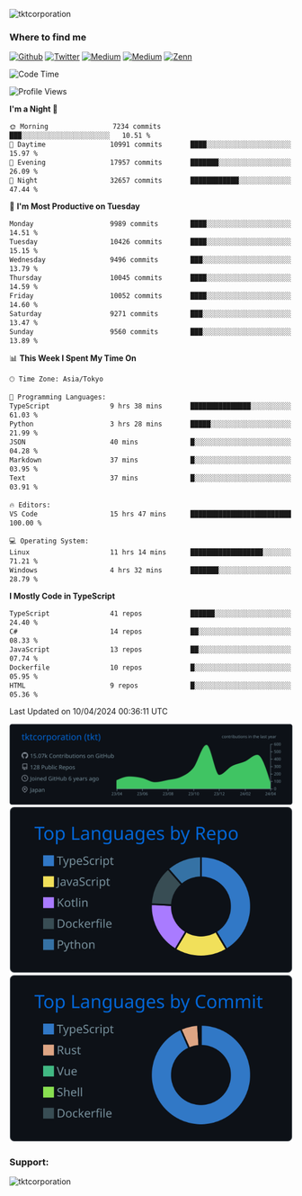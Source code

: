 <p align="left"> <img src="https://komarev.com/ghpvc/?username=tktcorporation&label=Profile%20views&color=0e75b6&style=flat" alt="tktcorporation" /> </p>

<h3>Where to find me</h3>
<p>
<a href="https://github.com/tktcorporation" target="_blank"><img alt="Github" src="https://img.shields.io/badge/GitHub-%2312100E.svg?&style=for-the-badge&logo=Github&logoColor=white" /></a>
<a href="https://twitter.com/tktcorporation" target="_blank"><img alt="Twitter" src="https://img.shields.io/badge/twitter-%231DA1F2.svg?&style=for-the-badge&logo=twitter&logoColor=white" /></a>
<a href="https://www.linkedin.com/in/tktcorporation" target="_blank"><img alt="Medium" src="https://img.shields.io/badge/linkdin-0a66c2.svg?&style=for-the-badge&logo=linkedin&logoColor=white" /></a>
<a href="https://qiita.com/tktcorporation" target="_blank"><img alt="Medium" src="https://img.shields.io/badge/qiita-55C500.svg?&style=for-the-badge&logo=qiita&logoColor=white" /></a>
<a href="https://zenn.dev/tktcorporation" target="_blank"><img alt="Zenn" src="https://img.shields.io/badge/Zenn-3EA8FF.svg?&style=for-the-badge&logo=Zenn&logoColor=white" /></a>
</p>
  
<!--START_SECTION:waka-->
![Code Time](http://img.shields.io/badge/Code%20Time-1%2C481%20hrs%2045%20mins-blue)

![Profile Views](http://img.shields.io/badge/Profile%20Views-0-blue)

**I'm a Night 🦉** 

```text
🌞 Morning                7234 commits        ███░░░░░░░░░░░░░░░░░░░░░░   10.51 % 
🌆 Daytime                10991 commits       ████░░░░░░░░░░░░░░░░░░░░░   15.97 % 
🌃 Evening                17957 commits       ███████░░░░░░░░░░░░░░░░░░   26.09 % 
🌙 Night                  32657 commits       ████████████░░░░░░░░░░░░░   47.44 % 
```
📅 **I'm Most Productive on Tuesday** 

```text
Monday                   9989 commits        ████░░░░░░░░░░░░░░░░░░░░░   14.51 % 
Tuesday                  10426 commits       ████░░░░░░░░░░░░░░░░░░░░░   15.15 % 
Wednesday                9496 commits        ███░░░░░░░░░░░░░░░░░░░░░░   13.79 % 
Thursday                 10045 commits       ████░░░░░░░░░░░░░░░░░░░░░   14.59 % 
Friday                   10052 commits       ████░░░░░░░░░░░░░░░░░░░░░   14.60 % 
Saturday                 9271 commits        ███░░░░░░░░░░░░░░░░░░░░░░   13.47 % 
Sunday                   9560 commits        ███░░░░░░░░░░░░░░░░░░░░░░   13.89 % 
```


📊 **This Week I Spent My Time On** 

```text
🕑︎ Time Zone: Asia/Tokyo

💬 Programming Languages: 
TypeScript               9 hrs 38 mins       ███████████████░░░░░░░░░░   61.03 % 
Python                   3 hrs 28 mins       █████░░░░░░░░░░░░░░░░░░░░   21.99 % 
JSON                     40 mins             █░░░░░░░░░░░░░░░░░░░░░░░░   04.28 % 
Markdown                 37 mins             █░░░░░░░░░░░░░░░░░░░░░░░░   03.95 % 
Text                     37 mins             █░░░░░░░░░░░░░░░░░░░░░░░░   03.91 % 

🔥 Editors: 
VS Code                  15 hrs 47 mins      █████████████████████████   100.00 % 

💻 Operating System: 
Linux                    11 hrs 14 mins      ██████████████████░░░░░░░   71.21 % 
Windows                  4 hrs 32 mins       ███████░░░░░░░░░░░░░░░░░░   28.79 % 
```

**I Mostly Code in TypeScript** 

```text
TypeScript               41 repos            ██████░░░░░░░░░░░░░░░░░░░   24.40 % 
C#                       14 repos            ██░░░░░░░░░░░░░░░░░░░░░░░   08.33 % 
JavaScript               13 repos            ██░░░░░░░░░░░░░░░░░░░░░░░   07.74 % 
Dockerfile               10 repos            █░░░░░░░░░░░░░░░░░░░░░░░░   05.95 % 
HTML                     9 repos             █░░░░░░░░░░░░░░░░░░░░░░░░   05.36 % 
```




 Last Updated on 10/04/2024 00:36:11 UTC
<!--END_SECTION:waka-->

[![](https://raw.githubusercontent.com/tktcorporation/tktcorporation/master/profile-summary-card-output/github_dark/0-profile-details.svg)](https://github.com/vn7n24fzkq/github-profile-summary-cards)
[![](https://raw.githubusercontent.com/tktcorporation/tktcorporation/master/profile-summary-card-output/github_dark/1-repos-per-language.svg)](https://github.com/vn7n24fzkq/github-profile-summary-cards) [![](https://raw.githubusercontent.com/tktcorporation/tktcorporation/master/profile-summary-card-output/github_dark/2-most-commit-language.svg)](https://github.com/vn7n24fzkq/github-profile-summary-cards)

<h3 align="left">Support:</h3>
<p><a href="https://www.buymeacoffee.com/tktcorporation"> <img align="left" src="https://cdn.buymeacoffee.com/buttons/v2/default-yellow.png" height="50" width="210" alt="tktcorporation" /></a></p><br><br>
